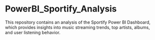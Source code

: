 # PowerBI_Sportify_Analysis
This repository contains an analysis of the Sportify Power BI Dashboard, which provides insights into music streaming trends, top artists, albums, and user listening behavior.
